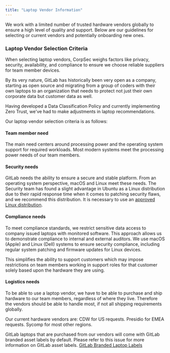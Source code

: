 ```yaml
---
title: "Laptop Vendor Information"
---
```


We work with a limited number of trusted hardware vendors globally to ensure a high level of quality and support. Below are our guidelines for selecting or current vendors and potentially onboarding new ones.

### Laptop Vendor Selection Criteria

When selecting laptop vendors, CorpSec weighs factors like privacy, security, availability, and compliance to ensure we choose reliable suppliers for team member devices.

By its very nature, GitLab has historically been very open as a company, starting as open source and migrating from a group of coders with their own laptops to an organization that needs to protect not just their own corporate data but customer data as well.

Having developed a Data Classification Policy and currently implementing Zero Trust, we've had to make adjustments in laptop recommendations.

Our laptop vendor selection criteria is as follows:

#### Team member need

The main need centers around processing power and the operating system support for required workloads. Most modern systems meet the processing power needs of our team members.

#### Security needs

GitLab needs the ability to ensure a secure and stable platform. From an operating system perspective, macOS and Linux meet these needs. The Security team has found a slight advantage in Ubuntu as a Linux distribution due to their rapid response time when it comes to patching security flaws, and we recommend this distribution. It is necessary to use an [approved Linux distribution](https://internal.gitlab.com/handbook/it/it-self-service/operating-systems/).

#### Compliance needs

To meet compliance standards, we restrict sensitive data access to company issued laptops with monitored software. This approach allows us to demonstrate compliance to internal and external auditors. We use macOS (Apple) and Linux (Dell) systems to ensure security compliance, including regular system patching and firmware updates for Linux devices.

This simplifies the ability to support customers which may impose restrictions on team members working in support roles for that customer solely based upon the hardware they are using.

#### Logistics needs

To be able to use a laptop vendor, we have to be able to purchase and ship hardware to our team members, regardless of where they live.
Therefore the vendors should be able to handle most, if not all shipping requirements globally. 

Our current hardware vendors are: CDW for US requests. Presidio for EMEA requests. Sycomp for most other regions.

GitLab laptops that are purchased from our vendors will come with GitLab branded asset labels by default. Please refer to this issue for more information on GitLab asset labels. [GitLab Branded Laptop Labels](https://gitlab.com/gitlab-com/it/end-user-services/issues/laptop-issue-tracker/-/issues/914)
